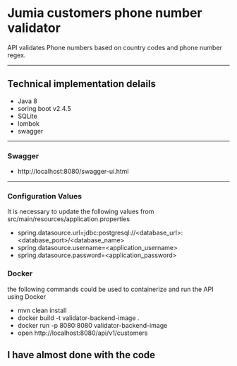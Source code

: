 # Jumia customers phone number validator

API validates Phone numbers based on country codes and phone number regex.

---

## Technical implementation delails
  * Java 8
  * soring boot  v2.4.5
  * SQLite
  * lombok 
  * swagger 
  
---
### Swagger

* http://localhost:8080/swagger-ui.html
   	
---

### Configuration Values
It is necessary to update the following values from src/main/resources/application.properties
* spring.datasource.url=jdbc:postgresql://<database_url>:<database_port>/<database_name>
* spring.datasource.username=<application_username>
* spring.datasource.password=<application_password>

### Docker 
the following commands could be used to containerize and run the API using Docker
* mvn clean install
* docker build -t validator-backend-image .
* docker run -p 8080:8080 validator-backend-image
* open  http://localhost:8080/api/v1/customers

## I have almost done with the code